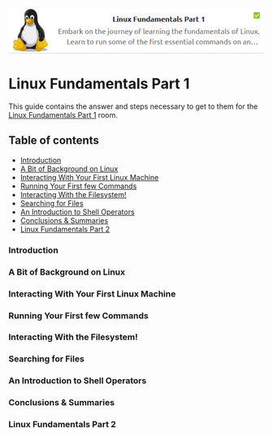 <p align="center">
   <img src="https://github.com/Kevinovitz/TryHackMe_Writeups/blob/main/linuxfundamentalspart1/Linux_Fundamentals_1_Cover.png" alt="Linux Fundamentals Part 1 Logo">
</p>

# Linux Fundamentals Part 1

This guide contains the answer and steps necessary to get to them for the [Linux Fundamentals Part 1](https://tryhackme.com/room/linuxfundamentalspart1) room.

## Table of contents

- [Introduction](#introduction)
- [A Bit of Background on Linux](#a-bit-of-background-on-linux)
- [Interacting With Your First Linux Machine](#interacting-with-your-first-linux-machine)
- [Running Your First few Commands](#running-your-first-few-commands)
- [Interacting With the Filesystem!](#interacting-with-the-filesystem)
- [Searching for Files](#searching-for-files)
- [An Introduction to Shell Operators](#an-introduction-to-shell-operators)
- [Conclusions & Summaries](#conclusions--summaries)
- [Linux Fundamentals Part 2](#linux-fundamentals-part-2)

### Introduction



### A Bit of Background on Linux



### Interacting With Your First Linux Machine



### Running Your First few Commands



### Interacting With the Filesystem!



### Searching for Files



### An Introduction to Shell Operators



### Conclusions & Summaries



### Linux Fundamentals Part 2

